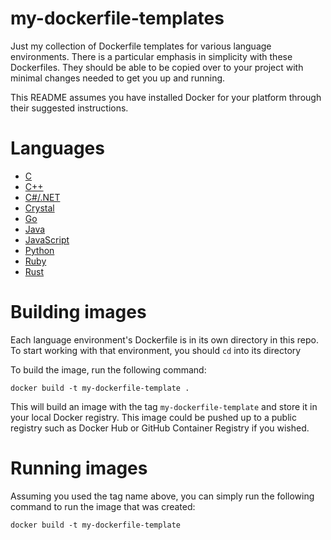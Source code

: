 # my-dockerfile-templates
Just my collection of Dockerfile templates for various language environments. There is a particular emphasis in simplicity with these Dockerfiles. They should be able to be copied over to your project with minimal changes needed to get you up and running.

This README assumes you have installed Docker for your platform through their suggested instructions.

# Languages

* [C](c-cmake/Dockerfile)
* [C++](cpp-cmake/Dockerfile)
* [C#/.NET](dotnet/Dockerfile)
* [Crystal](crystal/Dockerfile)
* [Go](golang/Dockerfile)
* [Java](java/Dockerfile)
* [JavaScript](nodejs/Dockerfile)
* [Python](python/Dockerfile)
* [Ruby](ruby/Dockerfile)
* [Rust](rust/Dockerfile)

# Building images

Each language environment's Dockerfile is in its own directory in this repo. To start working with that environment, you should `cd` into its directory

To build the image, run the following command:

`docker build -t my-dockerfile-template .`

This will build an image with the tag `my-dockerfile-template` and store it in your local Docker registry. This image could be pushed up to a public registry such as Docker Hub or GitHub Container Registry if you wished.

# Running images

Assuming you used the tag name above, you can simply run the following command to run the image that was created:

`docker build -t my-dockerfile-template`
